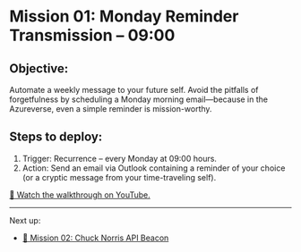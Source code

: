 # Mission 01: Monday Reminder Transmission – 09:00

## Objective:

Automate a weekly message to your future self. Avoid the pitfalls of forgetfulness by scheduling a Monday morning
email—because in the Azureverse, even a simple reminder is mission-worthy.

## Steps to deploy:

1. Trigger: Recurrence – every Monday at 09:00 hours.
2. Action: Send an email via Outlook containing a reminder of your choice (or a cryptic message from your time-traveling
   self).

[🎥 Watch the walkthrough on YouTube.](https://youtu.be/XOjbjpVXDaE)

---

Next up:

- [📄 Mission 02: Chuck Norris API Beacon](02-mission-chuck-norris-api-beacon.md)

